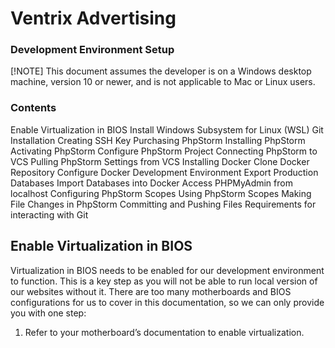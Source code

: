 # Ventrix Advertising
### Development Environment Setup

[!NOTE]
This document assumes the developer is on a Windows desktop machine, version 10 or newer, and is not applicable to Mac or Linux users.

### Contents
Enable Virtualization in BIOS
Install Windows Subsystem for Linux (WSL)
Git Installation
Creating SSH Key
Purchasing PhpStorm
Installing PhpStorm
Activating PhpStorm
Configure PhpStorm Project
Connecting PhpStorm to VCS
Pulling PhpStorm Settings from VCS 
Installing Docker
Clone Docker Repository
Configure Docker Development Environment
Export Production Databases
Import Databases into Docker
Access PHPMyAdmin from localhost
Configuring PhpStorm Scopes
Using PhpStorm Scopes
Making File Changes in PhpStorm
Committing and Pushing Files
Requirements for interacting with Git


## Enable Virtualization in BIOS
Virtualization in BIOS needs to be enabled for our development environment to function. This is a key step as you will not be able to run local version of our websites without it. There are too many motherboards and BIOS configurations for us to cover in this documentation, so we can only provide you with one step:

1. Refer to your motherboard’s documentation to enable virtualization.
<!--

**Here are some ideas to get you started:**

🙋‍♀️ A short introduction - what is your organization all about?
🌈 Contribution guidelines - how can the community get involved?
👩‍💻 Useful resources - where can the community find your docs? Is there anything else the community should know?
🍿 Fun facts - what does your team eat for breakfast?
🧙 Remember, you can do mighty things with the power of [Markdown](https://docs.github.com/github/writing-on-github/getting-started-with-writing-and-formatting-on-github/basic-writing-and-formatting-syntax)
-->
